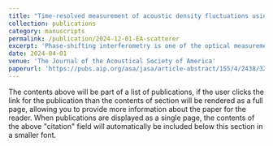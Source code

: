 ```yaml
---
title: "Time-resolved measurement of acoustic density fluctuations using a phase-shifting Mach-Zehnder interferometer"
collection: publications
category: manuscripts
permalink: /publication/2024-12-01-EA-scatterer
excerpt: 'Phase-shifting interferometry is one of the optical measurement techniques that improves accuracy and resolution by incorporating a controlled phase shift into conventional optical interferometry. In this study, a four-step phase-shifting interferometer is developed to measure the spatiotemporal distribution of acoustic density oscillations of the gas next to a rigid plate. The experimental apparatus consists of a polarizing Mach–Zehnder interferometer with a polarization camera capable of capturing four polarization directions in one shot image and it is used to measure the magnitude and the phase of density fluctuations through a duct of rectangular cross section connected to a loudspeaker. The results are compared with the well-established thermoacoustic theory describing the thermal coupling between acoustic oscillations and rigid boundaries, and the results show a very good agreement for various ratios of the (frequency-dependent) thermal boundary layer thickness to the plate spacing. This measurement technique could be advantageously employed to analyze more complex heat transfer processes involving the coupling of acoustic oscillations with rigid boundaries.'
date: 2024-04-01
venue: 'The Journal of the Acoustical Society of America'
paperurl: 'https://pubs.aip.org/asa/jasa/article-abstract/155/4/2438/3280771/Time-resolved-measurement-of-acoustic-density?redirectedFrom=fulltext'
---
```

The contents above will be part of a list of publications, if the user clicks the link for the publication than the contents of section will be rendered as a full page, allowing you to provide more information about the paper for the reader. When publications are displayed as a single page, the contents of the above "citation" field will automatically be included below this section in a smaller font.

